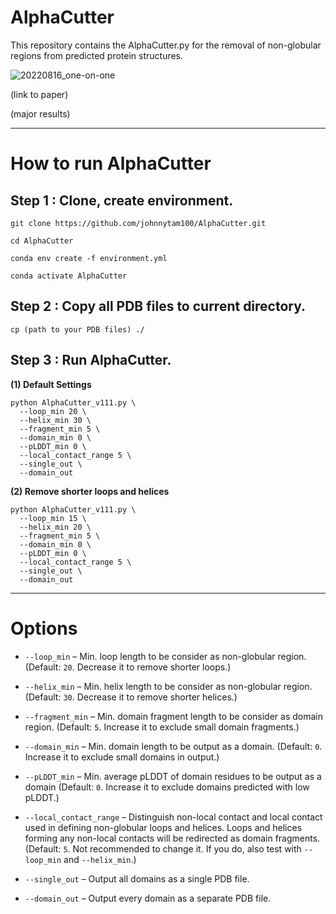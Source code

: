 # AlphaCutter

This repository contains the AlphaCutter.py for the removal of non-globular regions from predicted protein structures.

![20220816_one-on-one](https://user-images.githubusercontent.com/51283097/212842122-2a05502f-2672-473f-8efe-90fdeb165090.png)

(link to paper)

(major results)

---

# How to run AlphaCutter

## Step 1 : Clone, create environment.
````
git clone https://github.com/johnnytam100/AlphaCutter.git

cd AlphaCutter

conda env create -f environment.yml

conda activate AlphaCutter
````

## Step 2 : Copy all PDB files to current directory.
````
cp (path to your PDB files) ./
````

## Step 3 : Run AlphaCutter.

**(1) Default Settings**

````
python AlphaCutter_v111.py \
  --loop_min 20 \
  --helix_min 30 \
  --fragment_min 5 \
  --domain_min 0 \
  --pLDDT_min 0 \
  --local_contact_range 5 \
  --single_out \
  --domain_out
````

**(2) Remove shorter loops and helices**

````
python AlphaCutter_v111.py \
  --loop_min 15 \
  --helix_min 20 \
  --fragment_min 5 \
  --domain_min 0 \
  --pLDDT_min 0 \
  --local_contact_range 5 \
  --single_out \
  --domain_out
````

---

# Options

* `--loop_min`        – Min. loop length to be consider as non-globular region. (Default: `20`. Decrease it to remove shorter loops.)

* `--helix_min`       – Min. helix length to be consider as non-globular region. (Default: `30`. Decrease it to remove shorter helices.)

* `--fragment_min`    – Min. domain fragment length to be consider as domain region. (Default: `5`. Increase it to exclude small domain fragments.)

* `--domain_min`      – Min. domain length to be output as a domain. (Default: `0`. Increase it to exclude small domains in output.)

* `--pLDDT_min`       – Min. average pLDDT of domain residues to be output as a domain  (Default: `0`. Increase it to exclude domains predicted with low pLDDT.)

* `--local_contact_range`   – Distinguish non-local contact and local contact used in defining non-globular loops and helices. Loops and helices forming any non-local contacts will be redirected as domain fragments. (Default: `5`. Not recommended to change it. If you do, also test with `--loop_min` and `--helix_min`.)

* `--single_out`   – Output all domains as a single PDB file.

* `--domain_out`   – Output every domain as a separate PDB file.
